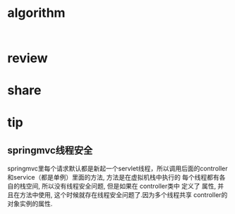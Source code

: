 # algorithm
## []()
```java

```


# review
## []()


# share
## 

# tip
## springmvc线程安全
springmvc里每个请求默认都是新起一个servlet线程，所以调用后面的controller和service（都是单例）里面的方法, 方法是在虚拟机栈中执行的
每个线程都有各自的栈空间, 所以没有线程安全问题,
但是如果在 controller类中 定义了 属性, 并且在方法中使用, 这个时候就存在线程安全问题了.因为多个线程共享 controller的对象实例的属性.
